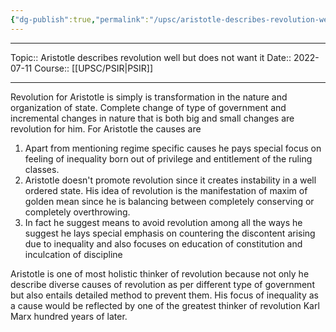 ```yaml
---
{"dg-publish":true,"permalink":"/upsc/aristotle-describes-revolution-well-but-does-not-want-it/","dgHomeLink":true,"dgPassFrontmatter":false}
---
```


----
Topic:: Aristotle describes revolution well but does not want it
Date:: 2022-07-11
Course:: [[UPSC/PSIR|PSIR]] 

----

Revolution for Aristotle is simply is transformation in the nature and organization of state. 
Complete change of type of government and incremental changes in nature that is both big and small changes are revolution for him. 
For Aristotle the causes are 
1. Apart from mentioning regime specific causes he pays special focus on feeling of inequality born out of privilege and entitlement of the ruling classes. 
2. Aristotle doesn't promote revolution since it creates instability in a well ordered state. His idea of revolution is the manifestation of maxim of golden mean since he is balancing between completely conserving or completely overthrowing. 
3. In fact he suggest means to avoid revolution among all the ways he suggest he lays special emphasis on countering the discontent arising due to inequality and also focuses on education of constitution and inculcation of discipline 

Aristotle is one of most holistic thinker of revolution because not only he describe diverse causes of revolution as per different type of government but also entails detailed method to prevent them. His focus of inequality as a cause would be reflected by one of the greatest thinker of revolution Karl Marx hundred years of later. 